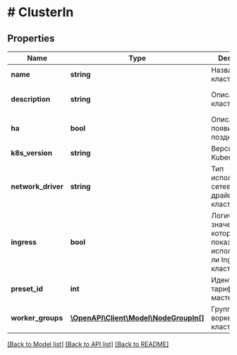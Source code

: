 # # ClusterIn

## Properties

Name | Type | Description | Notes
------------ | ------------- | ------------- | -------------
**name** | **string** | Название кластера |
**description** | **string** | Описание кластера | [optional] [default to '']
**ha** | **bool** | Описание появится позднее |
**k8s_version** | **string** | Версия Kubernetes |
**network_driver** | **string** | Тип используемого сетевого драйвера в кластере |
**ingress** | **bool** | Логическое значение, которое показывает, использовать ли Ingress в кластере |
**preset_id** | **int** | Идентификатор тарифа мастер-ноды |
**worker_groups** | [**\OpenAPI\Client\Model\NodeGroupIn[]**](NodeGroupIn.md) | Группы воркеров в кластере | [optional]

[[Back to Model list]](../../README.md#models) [[Back to API list]](../../README.md#endpoints) [[Back to README]](../../README.md)
